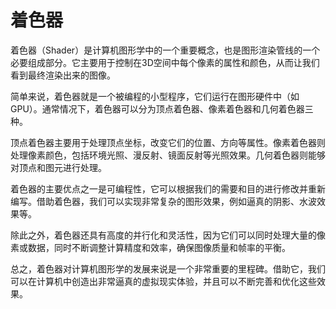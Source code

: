 # 着色器
着色器（Shader）是计算机图形学中的一个重要概念，也是图形渲染管线的一个必要组成部分。它主要用于控制在3D空间中每个像素的属性和颜色，从而让我们看到最终渲染出来的图像。

简单来说，着色器就是一个被编程的小型程序，它们运行在图形硬件中（如GPU）。通常情况下，着色器可以分为顶点着色器、像素着色器和几何着色器三种。

顶点着色器主要用于处理顶点坐标，改变它们的位置、方向等属性。像素着色器则处理像素颜色，包括环境光照、漫反射、镜面反射等光照效果。几何着色器则能够对顶点和图元进行处理。

着色器的主要优点之一是可编程性，它可以根据我们的需要和目的进行修改并重新编写。借助着色器，我们可以实现非常复杂的图形效果，例如逼真的阴影、水波效果等。

除此之外，着色器还具有高度的并行化和灵活性，因为它们可以同时处理大量的像素或数据，同时不断调整计算精度和效率，确保图像质量和帧率的平衡。

总之，着色器对计算机图形学的发展来说是一个非常重要的里程碑。借助它，我们可以在计算机中创造出非常逼真的虚拟现实体验，并且可以不断完善和优化这些效果。